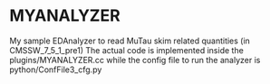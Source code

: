 # MYANALYZER
My sample EDAnalyzer to read MuTau skim related quantities (in CMSSW_7_5_1_pre1)
The actual code is implemented inside the plugins/MYANALYZER.cc while the config file to run the analyzer is 
python/ConfFile3_cfg.py
